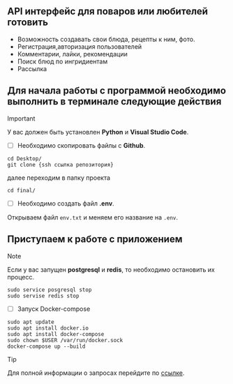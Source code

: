 ## API интерфейс для поваров или любителей готовить
- Возможность создавать свои блюда, рецепты к ним, фото.
- Регистрация,авторизация пользователей
- Комментарии, лайки, рекомендации
- Поиск блюд по ингридиентам
- Рассылка

## Для начала работы с программой необходимо выполнить в терминале следующие действия

> [!IMPORTANT]
> У вас должен быть установлен **Python** и **Visual Studio Code**.


- [ ] Необходимо скопировать файлы с **Github**.

```
cd Desktop/
git clone {ssh ссылка репозитория}

```
далее переходим в папку проекта

```
cd final/
```
- [ ] Необходимо создать файл **.env**.

Открываем файл ```env.txt``` и меняем его название на ```.env```.

## Приступаем к работе с приложением 

> [!NOTE]
> Если у вас запущен **postgresql** и **redis**, то необходимо остановить их процесс.
>```
>sudo service posgresql stop
>sudo servise redis stop
>```

- [ ] Запуск Docker-compose

```
sudo apt update
sudo apt install docker.io
sudo apt install docker-compose
sudo chown $USER /var/run/docker.sock
docker-compose up --build

```

> [!TIP]
> Для полной информации о запросах перейдите по [ссылке](http://34.16.110.19/api/swagger/).
